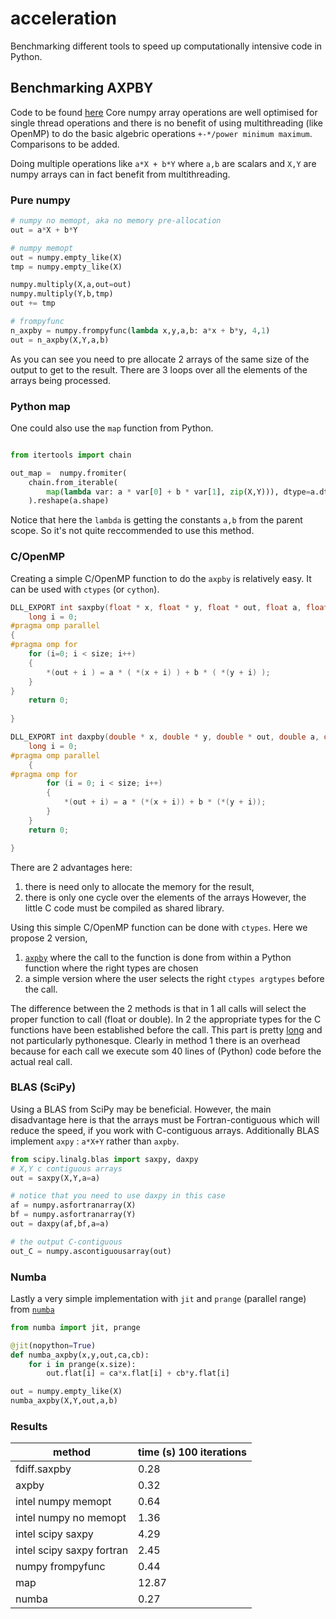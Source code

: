 # acceleration
Benchmarking different tools to speed up computationally intensive code in Python.

## Benchmarking AXPBY

Code to be found [here](https://github.com/paskino/acceleration/blob/master/src/parallel_algebra.py)
Core numpy array operations are well optimised for single thread operations and there is no benefit of using multithreading (like OpenMP) to do the basic algebric operations `+-*/power minimum maximum`. Comparisons to be added.

Doing multiple operations like `a*X + b*Y` where `a,b` are scalars and `X,Y` are numpy arrays can in fact benefit from multithreading. 

### Pure numpy

```python
# numpy no memopt, aka no memory pre-allocation
out = a*X + b*Y

# numpy memopt
out = numpy.empty_like(X)
tmp = numpy.empty_like(X)

numpy.multiply(X,a,out=out)
numpy.multiply(Y,b,tmp)
out += tmp

# frompyfunc
n_axpby = numpy.frompyfunc(lambda x,y,a,b: a*x + b*y, 4,1)
out = n_axpby(X,Y,a,b)
```

As you can see you need to pre allocate 2 arrays of the same size of the output to get to the result. There are 3 loops over all the elements of the arrays being processed. 

### Python map

One could also use the `map` function from Python. 

```python

from itertools import chain

out_map =  numpy.fromiter(
    chain.from_iterable(
        map(lambda var: a * var[0] + b * var[1], zip(X,Y))), dtype=a.dtype
	).reshape(a.shape)

```

Notice that here the `lambda` is getting the constants `a,b` from the parent scope. So it's not quite reccommended to use this method.

### C/OpenMP

Creating a simple C/OpenMP function to do the `axpby` is relatively easy. It can be used with `ctypes` (or `cython`).

```c
DLL_EXPORT int saxpby(float * x, float * y, float * out, float a, float b, long size){
    long i = 0;
#pragma omp parallel
{
#pragma omp for
    for (i=0; i < size; i++)
    {
        *(out + i ) = a * ( *(x + i) ) + b * ( *(y + i) ); 
    }
}
    return 0;
    
}

DLL_EXPORT int daxpby(double * x, double * y, double * out, double a, double b, long size) {
	long i = 0;
#pragma omp parallel
	{
#pragma omp for
		for (i = 0; i < size; i++)
		{
			*(out + i) = a * (*(x + i)) + b * (*(y + i));
		}
	}
	return 0;

}
```

There are 2 advantages here: 
1. there is need only to allocate the memory for the result, 
2. there is only one cycle over the elements of the arrays
However, the little C code must be compiled as shared library.

Using this simple C/OpenMP function can be done with `ctypes`. Here we propose 2 version, 
1. [`axpby`](https://github.com/paskino/acceleration/blob/master/src/parallel_algebra.py#L31) where the call to the function is done from within a Python function where the right types are chosen
2. a simple version where the user selects the right `ctypes argtypes` before the call. 

The difference between the 2 methods is that in 1 all calls will select the proper function to call (float or double). In 2 the appropriate types for the C functions have been established before the call. This part is pretty [long](https://github.com/paskino/acceleration/blob/master/src/parallel_algebra.py#L34L71) and not particularly pythonesque. Clearly in method 1 there is an overhead because for each call we execute som 40 lines of (Python) code before the actual real call. 

### BLAS (SciPy)

Using a BLAS from SciPy may be beneficial. However, the main disadvantage here is that the arrays must be Fortran-contiguous which will reduce the speed, if you work with C-contiguous arrays. Additionally BLAS implement `axpy` : `a*X+Y` rather than `axpby`.

```python
from scipy.linalg.blas import saxpy, daxpy
# X,Y c contiguous arrays
out = saxpy(X,Y,a=a)

# notice that you need to use daxpy in this case
af = numpy.asfortranarray(X)
bf = numpy.asfortranarray(Y)
out = daxpy(af,bf,a=a)

# the output C-contiguous
out_C = numpy.ascontiguousarray(out)
```
### Numba

Lastly a very simple implementation with `jit` and `prange` (parallel range) from [`numba`](https://numba.pydata.org/)

```python
from numba import jit, prange

@jit(nopython=True)
def numba_axpby(x,y,out,ca,cb):
    for i in prange(x.size):
        out.flat[i] = ca*x.flat[i] + cb*y.flat[i]

out = numpy.empty_like(X)
numba_axpby(X,Y,out,a,b)


```

### Results

|method|time (s) 100 iterations|
|--|--|
|fdiff.saxpby| 0.28|
|axpby |0.32|
|intel numpy memopt |0.64|
|intel numpy no memopt |1.36|
|intel scipy saxpy |4.29|
|intel scipy saxpy fortran |2.45|
|numpy frompyfunc | 0.44|
|map |12.87|
|numba| 0.27|
